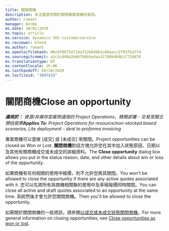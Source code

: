 ```yaml
---
title: 關閉商機
description: 本主題提供關於關閉專案商機的資訊。
author: rumant
manager: Annbe
ms.date: 10/01/2020
ms.topic: article
ms.service: dynamics-365-customerservice
ms.reviewer: kfend
ms.author: rumant
ms.openlocfilehash: 06c6f06754714af3260ddb1c86aacc2f937ba77d
ms.sourcegitcommit: a2c3cd49a3b667b8b5edaa31788b4b9b1f728d78
ms.translationtype: HT
ms.contentlocale: zh-HK
ms.lasthandoff: 09/28/2020
ms.locfileid: "3897433"
---
```

# <a name="close-an-opportunity"></a><span data-ttu-id="7fc8e-103">關閉商機</span><span class="sxs-lookup"><span data-stu-id="7fc8e-103">Close an opportunity</span></span>

<span data-ttu-id="7fc8e-104">_**適用於：** 資源/非庫存型案例適用的 Project Operations、精簡部署 - 交易至開立預估發票_</span><span class="sxs-lookup"><span data-stu-id="7fc8e-104">_**Applies To:** Project Operations for resource/non-stocked based scenarios, Lite deployment - deal to proforma invoicing_</span></span>

<span data-ttu-id="7fc8e-105">專案商機可以當做 [成交] 或 [未成交] 來關閉。</span><span class="sxs-lookup"><span data-stu-id="7fc8e-105">Project opportunities can be closed as Won or Lost.</span></span> <span data-ttu-id="7fc8e-106">**關閉商機**對話方塊允許您在其中加入狀態原因、日期以及其他有關商機成交或未成交的詳細資料。</span><span class="sxs-lookup"><span data-stu-id="7fc8e-106">The **Close opportunity** dialog box allows you put in the status reason, date, and other details about win or loss of the opportunity.</span></span>

<span data-ttu-id="7fc8e-107">如果商機有任何相關的使用中報價，則不允許您將其關閉。</span><span class="sxs-lookup"><span data-stu-id="7fc8e-107">You won't be allowed to close the opportunity if there are any active quotes associated with it.</span></span> <span data-ttu-id="7fc8e-108">您可以先將所有與商機相關聯的使用中及草稿報價同時關閉。</span><span class="sxs-lookup"><span data-stu-id="7fc8e-108">You can close all active and draft quotes associated to an opportunity at the same time.</span></span> <span data-ttu-id="7fc8e-109">系統然後才會允許您關閉商機。</span><span class="sxs-lookup"><span data-stu-id="7fc8e-109">Then you'll be allowed to close the opportunity.</span></span>

<span data-ttu-id="7fc8e-110">如需關於關閉商機的一般資訊，請參閱[以成交或未成交狀態關閉商機](https://docs.microsoft.com/dynamics365/sales-enterprise/close-opportunity-won-lost-sales)。</span><span class="sxs-lookup"><span data-stu-id="7fc8e-110">For more general information on closing opportunities, see [Close opportunities as won or lost](https://docs.microsoft.com/dynamics365/sales-enterprise/close-opportunity-won-lost-sales).</span></span>
